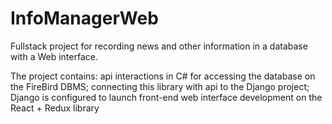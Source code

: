 # InfoManagerWeb
Fullstack project for recording news and other information in a database with a Web interface.

The project contains:
api interactions in C# for accessing the database on the FireBird DBMS;
connecting this library with api to the Django project;
Django is configured to launch front-end web interface development on the React + Redux library
